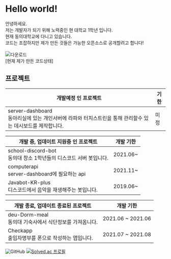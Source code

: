 # Hello world! 

안녕하세요.<br>
저는 개발자가 되기 위해 노력중인 현 대학교 1학년 입니다. <br>
현재 동의대학교에 다니고 있습니다. <br>
코드는 조잡하지만 제가 만든 것들은 가능한 오픈소스로 공개할려고 합니다!
<br>
<br>
![다운로드](https://user-images.githubusercontent.com/87979171/135078612-c7456c66-b5e3-4cf3-9df2-e2631b356c3c.png)<br>
[현재 제가 만든 코드상태]

## 프로젝트
|개발예정 인 프로젝트|기한|
|------|---|
|server-dashboard <br> 동아리실에 있는 개인서버에 라파와 터치스트린을 통해 관리할수 있는 데시보드를 제작합니다. |미정|

|개발 중, 업데이트 지원중 인 프로젝트|개발 기한|
|------|---|
|school-discord-bot <br> 동의대 창소 1학년들의 디스코드 서버 봇입니다.|2021.06~ |
|computerapi <br> server-dashboard에 필요하는 api |2021.11~ |
|Javabot-KR-plus <br> 디스코드에서 음악을 재생해주는 봇입니다.|2019.06~ |

|개발 종료, 업데이트 종료된 프로젝트|개발 기한|
|------|---|
|deu-Dorm-meal <br> 동의대 기숙사에서 식단정보를 가져옴니다.|2021.06 ~ 2021.06|
|Checkapp <br> 출입자명부를 폰으로 작성하는 앱입니다.|2021.07 ~ 2021.08|


![GitHub](https://github-readme-stats.vercel.app/api?username=INMD1&show_icons=true)
[![Solved.ac
프로필](http://mazassumnida.wtf/api/generate_badge?boj=lyw5415)](https://solved.ac/lyw5415)
